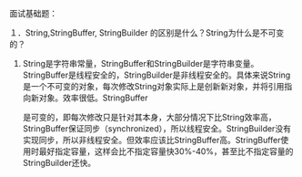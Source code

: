 面试基础题：

１．String,StringBuffer, StringBuilder 的区别是什么？String为什么是不可变的？

1. String是字符串常量，StringBuffer和StringBuilder是字符串变量。StringBuffer是线程安全的，StringBuilder是非线程安全的。具体来说String是一个不可变的对象，每次修改String对象实际上是创新新对象，并将引用指向新对象。效率很低。StringBuffer

   是可变的，即每次修改只是针对其本身，大部分情况下比String效率高，StringBuffer保证同步（synchronized），所以线程安全。StringBuilder没有实现同步，所以非线程安全。但效率应该比StringBuffer高。StringBuffer使用时最好指定容量，这样会比不指定容量快30%-40%，甚至比不指定容量的StringBuilder还快。